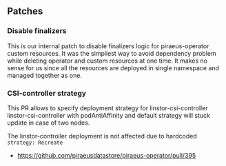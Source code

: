 ## Patches

### Disable finalizers

This is our internal patch to disable finalizers logic for piraeus-operator custom resources.
It was the simpliest way to avoid dependency problem while deleting operator and custom resources at one time.
It makes no sense for us since all the resources are deployed in single namespace and managed together as one.

### CSI-controller strategy

This PR allows to specify deployment strategy for linstor-csi-controller
linstor-csi-controller with podAntiAffinity and default strategy will stuck update in case of two nodes.

The linstor-controller deployment is not affected due to hardcoded `strategy: Recreate`

- https://github.com/piraeusdatastore/piraeus-operator/pull/395
